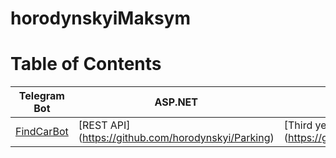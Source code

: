 # horodynskyiMaksym
# Table of Contents

Telegram Bot | ASP.NET    |Courseworks
------------ | -----------|-----------
[FindCarBot](https://github.com/horodynskyi/FindCarBot) |[REST API] (https://github.com/horodynskyi/Parking)|[Third year study] (https://github.com/horodynskyi/Insurance)
